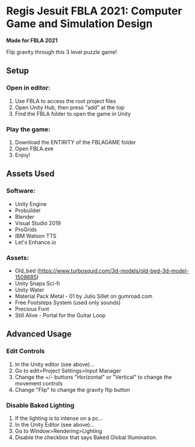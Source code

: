 # Regis Jesuit FBLA 2021: Computer Game and Simulation Design
**Made for FBLA 2021**

Flip gravity through this 3 level puzzle game!

## Setup
### Open in editor:
1. Use FBLA to access the root project files
2. Open Unity Hub, then press "add" at the top
3. Find the FBLA folder to open the game in Unity
### Play the game:
1. Download the ENTIRITY of the FBLAGAME folder
2. Open FBLA.exe
3. Enjoy!

## Assets Used
### Software:
* Unity Engine
* Probuilder
* Blender
* Visual Studio 2019
* ProGrids
* IBM Watson TTS
* Let's Enhance.io

### Assets:
* Old_bed (https://www.turbosquid.com/3d-models/old-bed-3d-model-1508685)
* Unity Snaps Sci-fi
* Unity Water
* Material Pack Metal - 01 by Julio Sillet on gumroad.com
* Free Footsteps System (used only sounds)
* Precious Font
* Still Alive - Portal for the Guitar Loop

## Advanced Usage
### Edit Controls
1. In the Unity editor (see above)...
2. Go to edit>Project Settings>Input Manager
3. Change the +/- buttons "Horizontal" or "Vertical" to change the movement controls
4. Change "Flip" to change the gravity flip button

### Disable Baked Lighting
1. If the lighting is to intense on a pc...
2. In the Unity Editor (see above)...
3. Go to Window>Rendering>Lighting
4. Disable the checkbox that says Baked Global Illumination.
